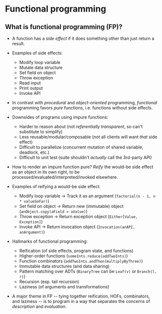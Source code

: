 # Functional programming

## What is functional programming (FP)?

* A function has a _side effect_ if it does something other than just return a result.

* Examples of side effects:
  - Modify loop variable
  - Mutate data structure
  - Set field on object
  - Throw exception
  - Read input
  - Print output
  - Invoke API

* In contrast with _procedural_ and _object-oriented_ programming, _functional_ programming
  favors _pure_ functions, i.e. functions without side effects.

* Downsides of programs using impure functions:
  - Harder to reason about (not _referentially transparent_, so can't substitute to simplify)
  - Less reusable/modular/composable (not all clients will want _that_ side effect)
  - Difficult to parallelize (concurrent mutation of shared variable, deadlock, etc.)
  - Difficult to unit test (suite shouldn't _actually_ call the 3rd-party API)

* How to render an impure function pure? _Reify_ the would-be side effect as an object
  in its own right, to be processed/evaluated/interpreted/invoked elsewhere.

* Examples of reifying a would-be side effect:
  - Modify loop variable -> Track it as an argument (`factorial(n - 1, n * valueSoFar)`)
  - Set field on object -> Return new (immutable) object (`anObject.copy(aField = aValue)`)
  - Throw exception -> Return exception object (`Either[Value, Exception]`)
  - Invoke API -> Return invocation object (`Invocation(anAPI, anArgument)`) 

* Hallmarks of functional programming:
  - Reification (of side effects, program state, and functions)
  - Higher-order functions (`someInts.reduce(addTwoInts)`)
  - Function combinators (`addTwoInts.andThen(multiplyByThree)`)
  - Immutable data structures (and data sharing)
  - Pattern matching over ADTs (`BinaryTree` can be `Leaf(v)` or `Branch(l, r)`)
  - Recursion (esp. tail recursion)
  - Laziness (of arguments and transformations)

* A major theme in FP -- tying together reification, HOFs, combinators, and laziness -- is to
  program in a way that separates the concerns of _description_ and _evaluation_.